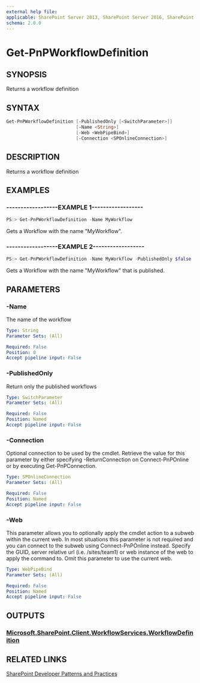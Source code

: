 ```yaml
---
external help file:
applicable: SharePoint Server 2013, SharePoint Server 2016, SharePoint Online
schema: 2.0.0
---
```

# Get-PnPWorkflowDefinition

## SYNOPSIS
Returns a workflow definition

## SYNTAX 

```powershell
Get-PnPWorkflowDefinition [-PublishedOnly [<SwitchParameter>]]
                          [-Name <String>]
                          [-Web <WebPipeBind>]
                          [-Connection <SPOnlineConnection>]
```

## DESCRIPTION
Returns a workflow definition

## EXAMPLES

### ------------------EXAMPLE 1------------------
```powershell
PS:> Get-PnPWorkflowDefinition -Name MyWorkflow
```

Gets a Workflow with the name "MyWorkflow".

### ------------------EXAMPLE 2------------------
```powershell
PS:> Get-PnPWorkflowDefinition -Name MyWorkflow -PublishedOnly $false
```

Gets a Workflow with the name "MyWorkflow" that is published.

## PARAMETERS

### -Name
The name of the workflow

```yaml
Type: String
Parameter Sets: (All)

Required: False
Position: 0
Accept pipeline input: False
```

### -PublishedOnly
Return only the published workflows

```yaml
Type: SwitchParameter
Parameter Sets: (All)

Required: False
Position: Named
Accept pipeline input: False
```

### -Connection
Optional connection to be used by the cmdlet. Retrieve the value for this parameter by either specifying -ReturnConnection on Connect-PnPOnline or by executing Get-PnPConnection.

```yaml
Type: SPOnlineConnection
Parameter Sets: (All)

Required: False
Position: Named
Accept pipeline input: False
```

### -Web
This parameter allows you to optionally apply the cmdlet action to a subweb within the current web. In most situations this parameter is not required and you can connect to the subweb using Connect-PnPOnline instead. Specify the GUID, server relative url (i.e. /sites/team1) or web instance of the web to apply the command to. Omit this parameter to use the current web.

```yaml
Type: WebPipeBind
Parameter Sets: (All)

Required: False
Position: Named
Accept pipeline input: False
```

## OUTPUTS

### [Microsoft.SharePoint.Client.WorkflowServices.WorkflowDefinition](https://msdn.microsoft.com/en-us/library/microsoft.sharepoint.client.workflowservices.workflowdefinition.aspx)

## RELATED LINKS

[SharePoint Developer Patterns and Practices](http://aka.ms/sppnp)
